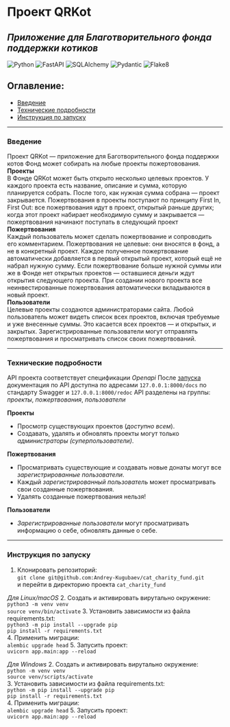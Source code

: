 # Проект QRKot
## _Приложение для Благотворительного фонда поддержки котиков_
![Python](https://img.shields.io/badge/Python-3.10.4-green)
![FastAPI](https://img.shields.io/badge/FastAPI-0.78.0-green)
![SQLAlchemy](https://img.shields.io/badge/SQLAlchemy-1.4.36-green)
![Pydantic](https://img.shields.io/badge/Pydantic-1.9.1-green)
![Flake8](https://img.shields.io/badge/flake8-4.0.1-green)
<br>
## Оглавление:
- [Введение](#введение)
- [Технические подробности](#технические-подробности)
- [Инструкция по запуску](#инструкция-по-запуску)

----
### <anchor>Введение</anchor>
Проект QRKot — приложение для Баготворительного фонда поддержки котов
Фонд может собирать на любые проекты пожертовования.<br>
**Проекты**<br>
В Фонде QRKot может быть открыто несколько целевых проектов. У каждого проекта есть название, описание и сумма, которую планируется собрать. После того, как нужная сумма собрана — проект закрывается.
Пожертвования в проекты поступают по принципу First In, First Out: все пожертвования идут в проект, открытый раньше других; когда этот проект набирает необходимую сумму и закрывается — пожертвования начинают поступать в следующий проект<br>
**Пожертвования**<br>
Каждый пользователь может сделать пожертвование и сопроводить его комментарием. Пожертвования не целевые: они вносятся в фонд, а не в конкретный проект. Каждое полученное пожертвование автоматически добавляется в первый открытый проект, который ещё не набрал нужную сумму. Если пожертвование больше нужной суммы или же в Фонде нет открытых проектов — оставшиеся деньги ждут открытия следующего проекта. При создании нового проекта все неинвестированные пожертвования автоматически вкладываются в новый проект.<br>
**Пользователи**<br>
Целевые проекты создаются администраторами сайта. 
Любой пользователь может видеть список всех проектов, включая требуемые и уже внесенные суммы. Это касается всех проектов — и открытых, и закрытых.
Зарегистрированные пользователи могут отправлять пожертвования и просматривать список своих пожертвований.

----
### <anchor>Технические подробности</anchor>
API проекта соответствует спецификации _Openapi_
После [запуска](#инструкция-по-запуску) документация по API доступна по адресами `127.0.0.1:8000/docs` по стандарту Swagger и `127.0.0.1:8000/redoc`
API разделены на группы: _проекты_, _пожертвования_, _пользователи_

**Проекты**
- Просмотр существующих проектов (_доступно всем_).
- Создавать, удалять и обновлять проекты могут только _администраторы (суперпользователи)_.

**Пожертвования**
- Просматривать существующие и создавать новые донаты могут все _зарегистрированные пользователи_.
- Каждый _зарегистрированный пользователь_ может просматривать свои созданные пожертвования.
- Удалять созданные пожертвования нельзя!

**Пользователи**
- *Зарегистрированные пользователи* могут просматривать информацию о себе, обновлять данные о себе.

----
### <anchor>Инструкция по запуску</anchor>

1. Клонировать репозиторий:<br>
`git clone git@github.com:Andrey-Kugubaev/cat_charity_fund.git`<br>
и перейти в директорию проекта `cat_charity_fund`

_Для Linux/macOS_
2. Создать и активировать вирутально окружение: <br>
`python3 -m venv venv` <br>
`source venv/bin/activate`
3. Установить зависимости из файла requirements.txt: <br>
`python3 -m pip install --upgrade pip` <br>
 `pip install -r requirements.txt` <br>
4. Применить миграции:<br>
`alembic upgrade head`
5. Запусить проект:<br>
`uvicorn app.main:app --reload`

_Для Windows_
2. Создать и активировать вирутально окружение: <br>
`python -m venv venv` <br>
`source venv/scripts/activate` <br>
3. Установить зависимости из файла requirements.txt: <br>
`python -m pip install --upgrade pip` <br>
`pip install -r requirements.txt` <br>
4. Применить миграции:<br>
`alembic upgrade head`
5. Запусить проект:<br>
`uvicorn app.main:app --reload`